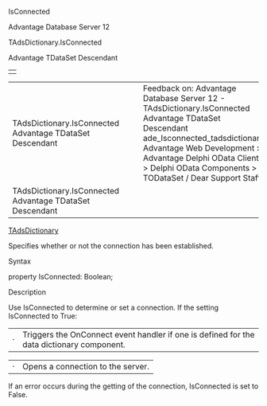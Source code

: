 IsConnected




Advantage Database Server 12  

TAdsDictionary.IsConnected

Advantage TDataSet Descendant

|  |
| --- |
|  |

|  |  |  |  |  |
| --- | --- | --- | --- | --- |
| TAdsDictionary.IsConnected  Advantage TDataSet Descendant |  |  | Feedback on: Advantage Database Server 12 - TAdsDictionary.IsConnected Advantage TDataSet Descendant ade\_Isconnected\_tadsdictionary Advantage Web Development > Advantage Delphi OData Client > Delphi OData Components > TODataSet / Dear Support Staff, |  |
| TAdsDictionary.IsConnected  Advantage TDataSet Descendant |  |  |  |  |

[TAdsDictionary](ade_tadsdictionary.htm)

Specifies whether or not the connection has been established.

Syntax

property IsConnected: Boolean;

Description

Use IsConnected to determine or set a connection. If the setting IsConnected to True:

|  |  |
| --- | --- |
| · | Triggers the OnConnect event handler if one is defined for the data dictionary component. |

|  |  |
| --- | --- |
| · | Opens a connection to the server. |

If an error occurs during the getting of the connection, IsConnected is set to False.